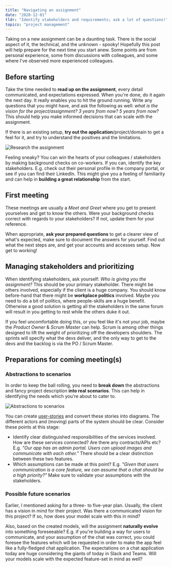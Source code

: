 ```yaml
---
title: "Navigating an assignment"
date: "2020-12-01"
tldr: "Identify stakeholders and requirements; ask a lot of questions!"
topics: "project management"
---
```


Taking on a new assignment can be a daunting task. There is the social aspect of it, the technical, and the unknown - spooky! Hopefully this post will help prepare for the next time you start anew. Some points are from personal experience, some from discussions with colleagues, and some where I've observed more experienced colleagues.

## Before starting

Take the time needed to **read up on the assignment**, every detail communicated, and expectations expressed. When you're done, do it again the next day. It really enables you to hit the ground running. Write any questions that you might have, and ask the following as well: _what is the vision for the project/assignment? 3 years from now? 5 years from now?_ This should help you make informed decisions that can scale with the assignment.

If there is an existing setup, **try out the application**/project/domain to get a feel for it, and try to understand the positives and the limitations.

![Research the assignment](/images/new-project-before-starting.svg)

Feeling sneaky? You can win the hearts of your colleagues / stakeholders by making background checks on co-workers. If you can, identify the key stakeholders. E.g. check out their personal profile in the company portal, or see if you can find their LinkedIn. This might give you a feeling of familiarity and can help in **building a great relationship** from the start.

## First meeting

These meetings are usually a _Meet and Greet_ where you get to present yourselves and get to know the others. Were your background checks correct with regards to your stakeholders? If not, update them for your reference.

When appropriate, **ask your prepared questions** to get a clearer view of what's expected, make sure to document the answers for yourself. Find out what the next steps are, and get your accounts and accesses setup. Now get to working!

## Managing stakeholders and prioritizing

When identifying stakeholders, ask yourself: _Who is giving you the assignment?_ This should be your primary stakeholder. There might be others involved, especially if the client is a huge company. You should know before-hand that there might be **workplace politics** involved. Maybe you need to do a bit of politics, where people-skills are a huge benefit. Otherwise a good solution is getting all the stakeholders in the same forum will result in you getting to rest while the others duke it out.

If you feel uncomfortable doing this, or you feel like it's not your job, maybe the _Product Owner_ & _Scrum Master_ can help. Scrum is among other things designed to lift the weight of prioritizing off the developers shoulders. The sprints will specify what the devs deliver, and the only way to get to the devs and the backlog is via the PO / Scrum Master.

## Preparations for coming meeting(s)

### Abstractions to scenarios

In order to keep the ball rolling, you need to **break down** the abstractions and fancy project description **into real scenarios**. This can help in identifying the needs which you're about to cater to.

![Abstractions to scenarios](/images/new-project-abstract-to-scenario.svg)

You can create [user-stories](https://en.wikipedia.org/wiki/User_story) and convert these stories into diagrams. The different actors and (moving) parts of the system should be clear. Consider these points at this stage:

- Identify clear distinguished responsibilities of the services involved. How are these services connected? Are there any contracts/APIs etc? E.g. _"Our app has an admin portal. Users can upload images and communicate with each other."_ There should be a clear distinction between these two features.
- Which assumptions can be made at this point? E.g. _"Given that users communication is a core feature, we can assume that a chat should be a high priority?"_ Make sure to validate your assumptions with the stakeholders.

### Possible future scenarios

Earlier, I mentioned asking for a three- to five-year plan. Usually, the client has a vision in mind for their project. Was there a communicated vision for this project? If so, how does your model scale with this in mind?

Also, based on the created models, will the assignment **naturally evolve** into something foreseeable? E.g. if you're building a way for users to communicate, and your assumption of the chat was correct, you could foresee the features which will be requested in order to make the app feel like a fully-fledged chat application. The expectations on a chat application today are huge considering the giants of today in Slack and Teams. Will your models scale with the expected feature-set in mind as well?
